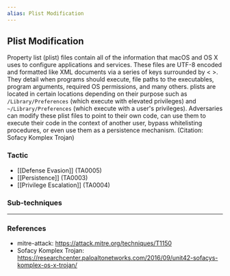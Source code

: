 ```yaml
---
alias: Plist Modification
---
```


## Plist Modification

Property list (plist) files contain all of the information that macOS and OS X uses to configure applications and services. These files are UTF-8 encoded and formatted like XML documents via a series of keys surrounded by < >. They detail when programs should execute, file paths to the executables, program arguments, required OS permissions, and many others. plists are located in certain locations depending on their purpose such as <code>/Library/Preferences</code> (which execute with elevated privileges) and <code>~/Library/Preferences</code> (which execute with a user's privileges). 
Adversaries can modify these plist files to point to their own code, can use them to execute their code in the context of another user, bypass whitelisting procedures, or even use them as a persistence mechanism. (Citation: Sofacy Komplex Trojan)


### Tactic

- [[Defense Evasion]] (TA0005)
- [[Persistence]] (TA0003)
- [[Privilege Escalation]] (TA0004)

### Sub-techniques


---
### References

- mitre-attack: https://attack.mitre.org/techniques/T1150
- Sofacy Komplex Trojan: https://researchcenter.paloaltonetworks.com/2016/09/unit42-sofacys-komplex-os-x-trojan/
